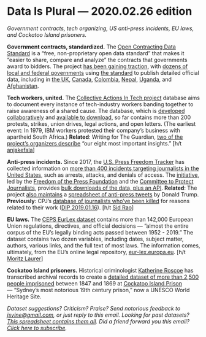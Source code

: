 Data Is Plural — 2020.02.26 edition
===================================

*Government contracts, tech organizing, US anti-press incidents, EU laws, and Cockatoo Island prisoners.*


__Government contracts, standardized.__ The [Open Contracting Data Standard](https://www.open-contracting.org/data-standard/) is a “free, non-proprietary open data standard” that makes it “easier to share, compare and analyze” the contracts that governments award to bidders. The project [has been gaining traction](https://www.open-contracting.org/impact-stories/), with [dozens of local and federal governments](https://www.open-contracting.org/worldwide/) using [the standard](https://standard.open-contracting.org/latest/en/) to publish detailed official data, including in [the UK](https://www.gov.uk/government/publications/open-contracting), [Canada](https://buyandsell.gc.ca/procurement-data/open-contracting-data-standard-pilot/about-the-ocds-pilot), [Colombia](https://www.colombiacompra.gov.co/transparencia/gestion-documental/datos-abiertos), [Nepal](http://ppip.gov.np), [Uganda](https://gpp.ppda.go.ug), and [Afghanistan](https://ageops.net/en/home).


__Tech workers, united.__ The [Collective Actions In Tech project](https://collectiveactions.tech) database aims to document every instance of tech-industry workers banding together to raise awareness of a shared cause. The database, which is [developed collaboratively](https://github.com/collective-action/tech/blob/master/CONTRIBUTING.md) and [available to download](https://github.com/collective-action/tech), so far contains more than 200 protests, strikes, union drives, legal actions, and open letters. (The earliest event: In 1979, IBM workers protested their company’s business with apartheid South Africa.) __Related__: Writing for The Guardian, [two of the project’s organizers describe](https://www.theguardian.com/commentisfree/2019/dec/22/tech-worker-activism-2019-what-we-learned) “our eight most important insights.” [h/t [anjakefala](https://anja.kefala.info)]


__Anti-press incidents.__ Since 2017, the [U.S. Press Freedom Tracker](https://pressfreedomtracker.us) has collected information on [more than 400 incidents targeting journalists in the United States](https://pressfreedomtracker.us/blog/3-years-tracking-our-january-2020-newsletter/), such as arrests, attacks, and denials of access. The [initiative](https://pressfreedomtracker.us/about/), led by the [Freedom of the Press Foundation](https://freedom.press/) and the [Committee to Protect Journalists](https://www.cpj.org/), provides [bulk downloads of the data, plus an API](https://pressfreedomtracker.us/data/). __Related__: The project [also maintains](https://pressfreedomtracker.us/blog/back-campaign-trail-president-trump-increases-his-anti-press-tweet-offensive/) a [spreadsheet of anti-press tweets](https://docs.google.com/spreadsheets/d/1uNA6nsgcRhhQ0b6USsMNzhYLMfuDRSMhbGZNZ00WkHk/edit?usp=sharing) by Donald Trump. __Previously__: CPJ’s [database of journalists who’ve been killed](https://cpj.org/data/killed) for reasons related to their work ([DIP 2019.01.16](https://www.data-is-plural.com/archive/2019-01-16-edition)). [h/t [Sid Rao](https://twitter.com/sidnext2none)]


__EU laws.__ The [CEPS EurLex dataset](https://dataverse.harvard.edu/dataset.xhtml?persistentId=doi:10.7910/DVN/0EGYWY) contains more than 142,000 European Union regulations, directives, and official decisions — ”almost the entire corpus of the EU’s legally binding acts passed between 1952 - 2019.” The dataset contains two dozen variables, including dates, subject matter, authors, various links, and the full text of most laws. The information comes, ultimately, from the EU’s online legal repository, [eur-lex.europa.eu](https://eur-lex.europa.eu). [h/t [Moritz Laurer](https://twitter.com/MoritzLaurer/status/1229356229660639237)]


__Cockatoo Island prisoners.__ Historical criminologist [Katherine Roscoe](https://www.liverpool.ac.uk/sociology-social-policy-and-criminology/staff/katherine-roscoe/) has transcribed archival records to create a [detailed dataset of more than 2,500 people imprisoned](https://cockatooconvicts.wordpress.com) between 1847 and 1869 at [Cockatoo Island Prison](https://en.wikipedia.org/wiki/Cockatoo_Island_(New_South_Wales)) — “Sydney’s most notorious 19th century prison,” now a UNESCO World Heritage Site.


*Dataset suggestions? Criticism? Praise? Send notorious feedback to jsvine@gmail.com, or just reply to this email. Looking for past datasets? [This spreadsheet contains them all](https://docs.google.com/spreadsheets/d/1wZhPLMCHKJvwOkP4juclhjFgqIY8fQFMemwKL2c64vk). Did a friend forward you this email? [Click here to subscribe](https://tinyletter.com/data-is-plural).*